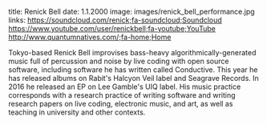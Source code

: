 title: Renick Bell
date: 1.1.2000
image: images/renick_bell_performance.jpg
links: https://soundcloud.com/renick;fa-soundcloud;Soundcloud
       https://www.youtube.com/user/renickbell;fa-youtube;YouTube
       http://www.quantumnatives.com/;fa-home;Home

Tokyo-based Renick Bell improvises bass-heavy algorithmically-generated music full of percussion and noise by live coding with open source software, including software he has written called Conductive. This year he has released albums on Rabit's Halcyon Veil label and Seagrave Records. In 2016 he released an EP on Lee Gamble's UIQ label. His music practice corresponds with a research practice of writing software and writing research papers on live coding, electronic music, and art, as well as teaching in university and other contexts.

